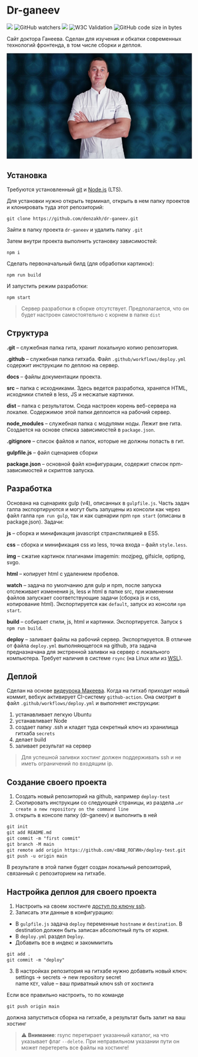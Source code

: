 # Dr-ganeev

![](https://img.shields.io/github/last-commit/denzakh/dr-ganeev.svg) 
![GitHub watchers](https://img.shields.io/github/watchers/denzakh/dr-ganeev?color=yellow&label=watch)
![](https://img.shields.io/badge/license-Apache%202-blue.svg) 
![W3C Validation](https://img.shields.io/w3c-validation/html?targetUrl=https%3A%2F%2Fdr-ganeev.ru%2F)
![GitHub code size in bytes](https://img.shields.io/github/languages/code-size/denzakh/dr-ganeev?color=9cf)

Сайт доктора Ганеева. Сделан для изучения и обкатки современных технологий фронтенда, в том числе сборки и деплоя.

![](https://raw.githubusercontent.com/denzakh/dr-ganeev/master/docs/promo.jpg)

## Установка

Требуются установленный [git](http://git-scm.com/downloads) и [Node.js](https://nodejs.org/en/download/) (LTS).

Для установки нужно открыть терминал, открыть в нем папку проектов и клонировать туда этот репозиторий: 

```
git clone https://github.com/denzakh/dr-ganeev.git
```
Зайти в папку проекта `dr-ganeev` и удалить папку `.git`

Затем внутри проекта выполнить установку зависимостей:
```
npm i
```
Сделать первоначальный билд (для обработки картинок):
```
npm run build
```
И запустить режим разработки:
```
npm start
```
> Сервер разработки в сборке отсутствует. Предполагается, что он будет настроен самостоятельно с корнем в папке `dist`

## Структура

**.git** – служебная папка гита, хранит локальную копию репозитория.

**.github** – служебная папка гитхаба. Файл `.github/workflows/deploy.yml` содержит инструкции по деплою на сервер.

**docs** – файлы документации проекта. 

**src** – папка с исходниками. Здесь ведется разработка, хранятся HTML, исходники стилей в less, JS и несжатые картинки.

**dist** – папка с результатом. Сюда настроен корень веб-сервера на локалке. Содержимое этой папки деплоится на рабочий сервер.

**node_modules** – служебная папка с модулями ноды. Лежит вне гита. Создается на основе списка зависимостей в `package.json`.

**.gitignore** – список файлов и папок, которые не должны попасть в гит.

**gulpfile.js** – файл сценариев сборки

**package.json** – основной файл конфигурации, содержит список npm-зависимостей и скриптов запуска.

## Разработка

Основана на сценариях gulp (v4), описанных в `gulpfile.js`. Часть задач галпа экспортируются и могут быть запущены из консоли как через файл галпа 
`npm run gulp`, так и как сценарии npm `npm start` (описаны в package.json). Задачи:

**js** – сборка и минификация javascript cтранспиляцией в ES5.

**css** – сборка и минификация css из less, точка входа – файл `style.less`. 

**img** – сжатие картинок плагинами imagemin: mozjpeg, gifsicle, optipng, svgo.

**html** – копирует html c удалением пробелов.

**watch** – задача по умолчанию для gulp и npm, после запуска отслеживает изменения js, less и html в папке src, при изменении файлов запускает соответствующие задачи (сборка js и css, копирование html). Экспортируется как `default`, запуск из консоли `npm start`.

**build** – собирает стили, js, html и картинки. Экспортируется. Запуск `$ npm run build`.

**deploy** – заливает файлы на рабочий сервер. Экспортируется. В отличие от файла `deploy.yml` выполняющегося на github, эта задача предназначана для экстренной заливки на сервер с локального компьютера. Требует наличия в системе `rsync` (на Linux или из [WSL](https://youtu.be/HYuFw-YldjU)). 

## Деплой

Сделан на основе [видеурока Макеева](https://youtu.be/hevU4NdIsoU). Когда на гитхаб приходит новый коммит, вебхук активирует CI-систему `github-action`. Она смотрит в файл `.github/workflows/deploy.yml` и выполняет инструкции:

1. устанавливает легкую Ubuntu
2. устанавливает Node
3. создает папку .ssh и кладет туда секретный ключ из хранилища гитхаба `secrets`
4. делает build 
5. заливает результат на сервер

> Для успешной заливки хостинг должен поддерживать ssh и не иметь ограничений по входящим ip.

## Создание своего проекта

1. Создать новый репозиторий на github, например `deploy-test`
2. Скопировать инструкции со следующей страницы, из раздела 
`…or create a new repository on the command line`
3. открыть в консоле папку (dr-ganeev) и выполнить в ней
```node
git init
git add README.md
git commit -m "first commit"
git branch -M main
git remote add origin https://github.com/<ВАШ_ЛОГИН>/deploy-test.git
git push -u origin main
```
В результате в этой папке будет создан локальный репозиторий, связанный с репозиторием на гитхабе.

## Настройка деплоя для своего проекта

1. Настроить на своем хостинге [доступ по ключу ssh](https://firstvds.ru/technology/dobavit-ssh-klyuch).
2. Записать эти данные в конфигурацию:  
- В `gulpfile.js` задача `deploy` переменные `hostname` и `destination`. В destination должен быть записан абсолютный путь от корня.  
- В `deploy.yml` раздел `Deploy`.
- Добавить все в индекс и закоммитить
```node
git add .
git commit -m "deploy"
```
3. В настройках репозитория на гитхабе нужно добавить новый ключ:  
settings -> secrets -> new repository secret  
name `KEY`, value – ваш приватный ключ ssh от хостинга

Если все правильно настроить, то по команде 
```node
git push origin main
```
должна запуститься сборка на гитхабе, а результат быть залит на ваш хостинг

> &#9888; **Внимание**: rsync перетирает указанный каталог, на что указывает флаг `--delete`. При неправильном указании пути он может перетереть все файлы на хостинге!

